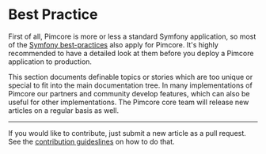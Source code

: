 # Best Practice

First of all, Pimcore is more or less a standard Symfony application, so most of the [Symfony 
best-practices](https://symfony.com/doc/current/best_practices.html) also apply for Pimcore. 
It's highly recommended to have a detailed look at them before you deploy a Pimcore application to production. 

This section documents definable topics or stories which are too unique or special to fit into the main documentation tree.
In many implementations of Pimcore our partners and community develop features, which can also be useful for other implementations.
The Pimcore core team will release new articles on a regular basis as well.


-----
If you would like to contribute, just submit a new article as a pull request.
See the [contribution guideslines](https://github.com/pimcore/pimcore/blob/10.x/CONTRIBUTING.md)
on how to do that.
